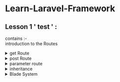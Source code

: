 # Learn-Laravel-Framework
## Lesson 1 ' test ' :
contains :-  
introduction to the Routes 
<details>
    <summary>get Route</summary>
    get route used to move between pages without sending any data(requests).<br>
   
</details>
<details>
    <summary>post Route</summary>
    post route must take a request that contains data from any form.<br>
</details>
<details>
    <summary>parameter route</summary>
   Route::get('users/{name}',function(string $name){
    if($name == 'ahmed')
         return "admin: ".$name;
    else
        return 'user: '.$name;
});
</details>
<details>
    <summary>inheritance </summary>
   <li>extend()</li>
   <li>yield()</li>
   <li>section()</li>
</details>
<details>
    <summary>Blade System</summary>
   <li> The Blade is a powerful templating engine in a Laravel framework. The blade allows to use the templating engine easily, and it makes the syntax writing very simple. The blade templating engine provides its own structure such as conditional statements and loops</li>
   <li>a templating engine to design a unique layout</li>
</details>

